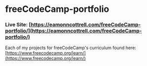 # freeCodeCamp-portfolio

### Live Site: [https://eamonncottrell.com/freeCodeCamp-portfolio/](https://eamonncottrell.com/freeCodeCamp-portfolio/)

Each of my projects for freeCodeCamp's curriculum found here: [https://www.freecodecamp.org/learn/](https://www.freecodecamp.org/learn/)
